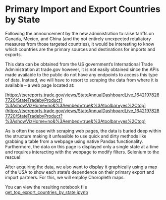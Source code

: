 # Primary Import and Export Countries by State

Following the announcement by the new administration to raise tariffs on Canada, Mexico, and China (and the not entirely unexpected retaliatory measures from those targeted countries), it would be interesting to know which countries are the primary sources and destinations for imports and exports.

This data can be obtained from the US government’s International Trade Administration at trade.gov however, it is not easily obtained since the APIs made available to the public do not have any endpoints to access this type of data. Instead, we will have to resort to scraping the data from where it is available – a web page located at:

[https://tsereports.trade.gov/views/StateAnnualDashboardLive_16421978287720/StateTradebyProduct?%3AshowVizHome=no&%3Aembed=true&%3Atoolbar=yes%2Ctop](https://tsereports.trade.gov/views/StateAnnualDashboardLive_16421978287720/StateTradebyProduct?%3AshowVizHome=no&%3Aembed=true&%3Atoolbar=yes%2Ctop)

As is often the case with scraping web pages, the data is buried deep within the structure making it unfeasible to use quick and dirty methods like grabbing a table from a webpage using native Pandas functionality. Furthermore, the data on this page is displayed only a single state at a time and requires interacting with the webpage to modify filters. Selenium to the rescue!

After acquiring the data, we also want to display it graphically using a map of the USA to show each state’s dependence on their primary export and import partners. For this, we will employ Choropleth maps.

You can view the resulting notebook file [get_top_export_countries_by_state.ipynb](get_top_export_countries_by_state.ipynb)